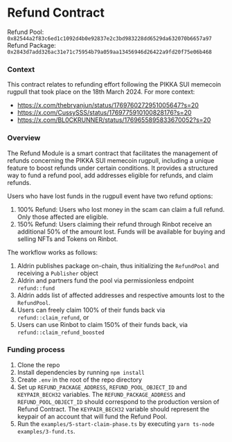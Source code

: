 # Refund Contract

Refund Pool: `0x82544a2f83c6ed1c1092d4b0e92837e2c3bd983228dd6529da632070b6657a97`
Refund Package: `0x2843d7add326ac31e71c75954b79a059aa13456946d26422a9fd20f75e06b468`


### Context
This contract relates to refunding effort following the PIKKA SUI memecoin rugpull that took place on the 18th March 2024. For more context:

- https://x.com/thebryanjun/status/1769760272951005647?s=20
- https://x.com/CussySSS/status/1769775910100828176?s=20
- https://x.com/BL0CKRUNNER/status/1769655895833670052?s=20

### Overview
The Refund Module is a smart contract that facilitates the management of refunds concerning the PIKKA SUI memecoin rugpull, including a unique feature to boost refunds under certain conditions. It provides a structured way to fund a refund pool, add addresses eligible for refunds, and claim refunds.

Users who have lost funds in the rugpull event have two refund options:
1. 100% Refund: Users who lost money in the scam can claim a full refund. Only those affected are eligible.
2. 150% Refund: Users claiming their refund through Rinbot receive an additional 50% of the amount lost. Funds will be available for buying and selling NFTs and Tokens on Rinbot.

The workflow works as follows:

1. Aldrin publishes package on-chain, thus initializing the `RefundPool` and receiving a `Publisher` object
2. Aldrin and partners fund the pool via permissionless endpoint `refund::fund`
3. Aldrin adds list of affected addresses and respective amounts lost to the `RefundPool`.
4. Users can freely claim 100% of their funds back via `refund::claim_refund`, or
5. Users can use Rinbot to claim 150% of their funds back, via `refund::claim_refund_boosted`


### Funding process
1. Clone the repo
2. Install dependencies by running `npm install`
3. Create `.env` in the root of the repo directory
4. Set up `REFUND_PACKAGE_ADDRESS`, `REFUND_POOL_OBJECT_ID` and `KEYPAIR_BECH32` variables. The `REFUND_PACKAGE_ADDRESS` and `REFUND_POOL_OBJECT_ID` should correspond to the production version of Refund Contract. The `KEYPAIR_BECH32` variable should represent the keypair of an account that will fund the Refund Pool.
5. Run the `examples/5-start-claim-phase.ts` by executing `yarn ts-node examples/3-fund.ts`.
